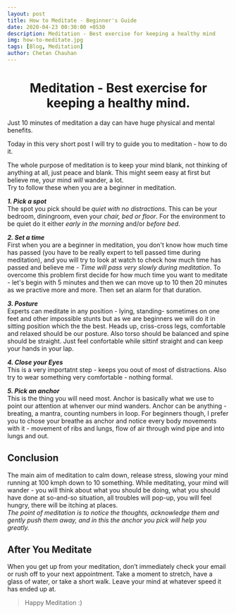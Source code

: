 ```yaml
---
layout: post
title: How to Meditate - Beginner's Guide
date: 2020-04-23 00:30:00 +0530
description: Meditation - Best exercise for keeping a healthy mind
img: how-to-meditate.jpg
tags: [Blog, Meditation]
author: Chetan Chauhan
---
```

<h1 style="text-align:center;"> 
Meditation - Best exercise for keeping a healthy mind. 
</h1> 

Just 10 minutes of meditation a day can have huge physical and mental benefits.

Today in this very short post I will try to guide you to meditation - how to do it.<br>

The whole purpose of meditation is to keep your mind blank, not thinking of anything at all, just peace and blank. This might seem easy at first but believe me, your mind *will* wander, a lot.<br>
Try to follow these when you are a beginner in meditation.

_**1. Pick a spot**_ <br>
The spot you pick should be *quiet with no distractions*. This can be your bedroom, diningroom, even your *chair, bed or floor*. For the environment to be quiet do it either *early in the morning* and/or *before bed*.

_**2. Set a time**_ <br>
First when you are a beginner in meditation, you don't know how much time has passed (you have to be really expert to tell passed time during meditation), and you will try to look at watch to check how much time has passed and believe me - *Time will pass very slowly during meditation*. To overcome this problem first decide for how much time you want to meditate - let's begin with 5 minutes and then we can move up to 10 then 20 minutes as we practive more and more. Then set an alarm for that duration.

_**3. Posture**_ <br>
Experts can meditate in any position - lying, standing- sometimes on one feet and other impossible stunts but as we are beginners we will do it in sitting position which the the best. Heads up, criss-cross legs, comfortable and relaxed should be our posture.
Also torso should be balanced and spine should be straight. Just feel confortable while sittinf straight and can keep your hands in your lap.

_**4. Close your Eyes**_ <br>
This is a very importatnt step - keeps you oout of most of distractions. Also try to wear something very comfortable - nothing formal.

_**5. Pick an anchor**_ <br>
This is the thing you will need most. Anchor is basically what we use to point our attention at whenver our mind wanders. Anchor can be anything - breating, a mantra, counting numbers in loop. For beginners though, I prefer you to chose your breathe as anchor and notice every body movements with it - movement of ribs and lungs, flow of air through wind pipe and into lungs and out.

## Conclusion

The main aim of meditation to calm down, release stress, slowing your mind running at 100 kmph down to 10 something. While meditating, your mind will wander - you will think about what you should be doing, what you should have done at so-and-so situation, all troubles will pop-up, you will feel hungry, there will be itching at places. <br>
*The point of meditation is to notice the thoughts, acknowledge them and gently push them away, and in this the anchor you pick will help you greatly.*

## After You Meditate

When you get up from your meditation, don’t immediately check your email or rush off to your next appointment. Take a moment to stretch, have a glass of water, or take a short walk. Leave your mind at whatever speed it has ended up at. 

> Happy Meditation :)






